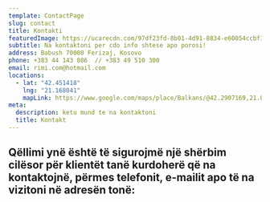 ```yaml
---
template: ContactPage
slug: contact
title: Kontakti
featuredImage: https://ucarecdn.com/97df23fd-8b01-4d91-8834-e60054ccbf14/-/crop/720x527/0,0/-/preview/
subtitle: Na kontaktoni per cdo info shtese apo porosi!
address: Babush 70000 Ferizaj, Kosovo
phone: +383 44 143 086  // +383 49 510 300
email: rimi.com@hotmail.com
locations:
  - lat: "42.451418"
    lng: "21.168041"
    mapLink: https://www.google.com/maps/place/Balkans/@42.2907169,21.0097362,11z/data=!4m16!1m10!4m9!1m4!2m2!1d21.1483281!2d42.3701844!4e1!1m3!2m2!1d21.1680415!2d42.451418!3m4!1s0x13568040c211aea7:0xfdff7f63490b475d!8m2!3d41.8101472!4d21.0937311
meta:
  description: ketu mund te na kontaktoni
  title: Kontakt
---
```



## Qëllimi ynë është të sigurojmë një shërbim cilësor për klientët tanë kurdoherë që na kontaktojnë, përmes telefonit, e-mailit apo të na vizitoni në adresën tonë: